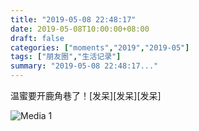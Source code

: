 ```yaml
---
title: "2019-05-08 22:48:17"
date: 2019-05-08T10:00:00+08:00
draft: false
categories: ["moments","2019","2019-05"]
tags: ["朋友圈","生活记录"]
summary: "2019-05-08 22:48:17..."
---
```


温蜜要开鹿角巷了！[发呆][发呆][发呆]

![Media 1](/Moments/photos/2019-05-08/201905082248170.jpg)

